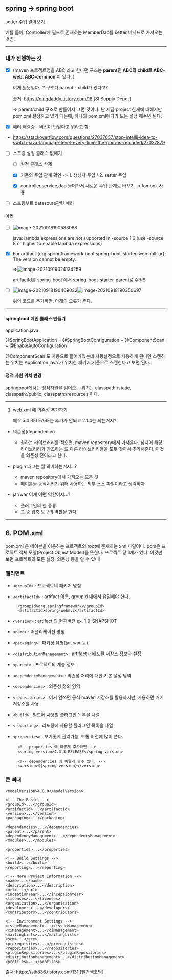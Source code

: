 ## spring -> spring boot

setter 주입 알아보기.

예를 들어, Controller에 필드로 존재하는 MemberDao를 setter 메서드로 가져오는 것임.



---

### 내가 진행하는 것

- [x] (maven 프로젝트명을 ABC 라고 한다면 구조는 **parent인 ABC와 child로 ABC-web, ABC-common** 이 있다. )

  이게 뭔뜻일까...? 구조가 parent - child가 있다고?

  출처: https://oingdaddy.tistory.com/18 [SI Supply Depot] 

  => parent/child 구조로 만들어서 그런 것이다. 난 지금 project 한개에 대해서만 pom.xml 설정하고 있기 때문에, 하나의 pom.xml에다가 모든 설정 해주면  된다.





- [x] 에러 해결중 - 버전이 안맞다고 뭐라고 함 

- https://stackoverflow.com/questions/27037657/stop-intellij-idea-to-switch-java-language-level-every-time-the-pom-is-reloaded/27037879



- [ ] 스프링 설정 클래스 없애기
  - [ ] 설정 클래스 삭제
  - [x] 기존의 주입 관계 확인 -> 1. 생성자 주입 / 2. setter 주입
  - [x] controller,service,dao 들어가서 새로운 주입 관계로 바꾸기 -> lombok 사용



- [ ] 스프링부트 datasoure관련 에러



#### 에러

- [ ] ![image-20210918190533088](C:\Users\4545a\AppData\Roaming\Typora\typora-user-images\image-20210918190533088.png)

  java: lambda expressions are not supported in -source 1.6
    (use -source 8 or higher to enable lambda expressions)

  



- [x] For artifact {org.springframework.boot:spring-boot-starter-web:null:jar}: The version cannot be empty.

  =>![image-20210919024124259](C:\Users\4545a\AppData\Roaming\Typora\typora-user-images\image-20210919024124259.png)

  artifactId를 spring-boot 에서 spring-boot-starter-parent로 수정!!

  

- [ ] ![image-20210918190409032](C:\Users\4545a\AppData\Roaming\Typora\typora-user-images\image-20210918190409032.png)![image-20210918190350697](C:\Users\4545a\AppData\Roaming\Typora\typora-user-images\image-20210918190350697.png)

  위의 코드를 추가하면, 아래의 오류가 뜬다.



---

#### springboot 메인 클래스 만들기

application.java

@SpringBootApplication = @SpringBootConfiguration + @ComponentScan + @EnableAutoConfiguration 

@ComponentScan 도 자동으로 들어가있는데 자동설정으로 사용하게 된다면 스캔하는 위치는 Application.java 가 위치한 패키지 기준으로 스캔한다고 보면 된다.



#### 정적 자원 위치 변경

springboot에서는 정적자원을 읽어오는 위치는 classpath:/static, classpath:/public, classpath:/resources 이다. 





---

1. web.xml 에 의존성 추가하기

   왜 2.5.4 RELEASE는 추가가 안되고 2.1.4는 되는거지?

- 의존성(dependency)
  - 원하는 라이브러리를 적으면, maven repository에서 가져온다. 심지어 해당 라이브러리가 참조하는 또 다른 라이브러리들을 모두 찾아서 추가해준다. 이것을 의존성 전이라고 한다.



- plugin 태그는 뭘 의미하는거지...?
  - maven repository에서 가져오는 모든 것
  - 메이븐을 동작시키기 위해 사용하는 외부 소스 파일이라고 생각하자

- jar/war 이게 어떤 역할이지...?
  - 플러그인의 한 종류.
  - 그 중 압축 도구의 역할을 한다.

---

## 6. POM.xml

pom.xml 은 메이븐을 이용하는 프로젝트의 root에 존재하는 xml 파일이다. pom은 프로젝트 객체 모델(Project Object Model)을 뜻한다. 프로젝트 당 1개가 있다. 이것만 보면 프로젝트의 모든 설정, 의존성 등을 알 수 있다!!

### 엘리먼트

- `<groupId>` : 프로젝트의 패키지 명칭

- `<artifactId>` : artifact 이름, groupId 내에서 유일해야 한다.

  ```
    <groupId>org.springframework</groupId>
    <artifactId>spring-webmvc</artifactId>
  ```

- `<version>` : artifact 의 현재버전 ex. 1.0-SNAPSHOT

- `<name>` : 어플리케이션 명칭

- `<packaging>` : 패키징 유형(jar, war 등)

- `<distributionManagement>` : artifact가 배포될 저장소 정보와 설정

- `<parent>` : 프로젝트의 계층 정보

- `<dependencyManagement>` : 의존성 처리에 대한 기본 설정 영역

- `<dependencies>` : 의존성 정의 영역

- `<repositories>` : 이거 안쓰면 공식 maven 저장소를 활용하지만, 사용하면 거기 저장소를 사용

- `<build>` : 빌드에 사용할 플러그인 목록을 나열

- `<reporting>` : 리포팅에 사용할 플러그인 목록을 나열

- `<properties>` : 보기좋게 관리가능, 보통 버전에 많이 쓴다.

  ```
    <!-- properties 에 이렇게 추가하면 -->
    <spring-version>4.3.3.RELEASE</spring-version>
  
    <!-- dependencies 에 이렇게 쓸수 있다. -->
    <version>${spring-version}</version>
  ```

### 큰 뼈대

```
<modelVersion>4.0.0</modelVersion>

<!-- The Basics -->
<groupId>...</groupId>
<artifactId>...</artifactId>
<version>...</version>
<packaging>...</packaging>

<dependencies>...</dependencies>
<parent>...</parent>
<dependencyManagement>...</dependencyManagement>
<modules>...</modules>

<properties>...</properties>

<!-- Build Settings -->
<build>...</build>
<reporting>...</reporting>

<!-- More Project Information -->
<name>...</name>
<description>...</description>
<url>...</url>
<inceptionYear>...</inceptionYear>
<licenses>...</licenses>
<organization>...</organization>
<developers>...</developers>
<contributors>...</contributors>

<!-- Environment Settings -->
<issueManagement>...</issueManagement>
<ciManagement>...</ciManagement>
<mailingLists>...</mailingLists>
<scm>...</scm>
<prerequisites>...</prerequisites>
<repositories>...</repositories>
<pluginRepositories>...</pluginRepositories>
<distributionManagement>...</distributionManagement>
<profiles>...</profiles>
```



출처: https://sjh836.tistory.com/131 [빨간색코딩]


